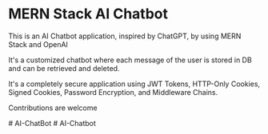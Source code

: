 
# MERN Stack AI Chatbot

This is an AI Chatbot application, inspired by ChatGPT, by using MERN Stack and OpenAI

It's a customized chatbot where each message of the user is stored in DB and can be retrieved and deleted.

It's a completely secure application using JWT Tokens, HTTP-Only Cookies, Signed Cookies, Password Encryption, and Middleware Chains.

Contributions are welcome

#   A I - C h a t B o t  
 #   A I - C h a t b o t  
 